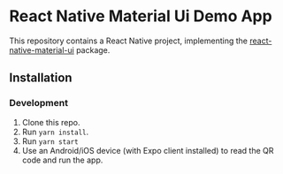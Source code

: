 # React Native Material Ui Demo App

This repository contains a React Native project, implementing the [react-native-material-ui](https://github.com/xotahal/react-native-material-ui) package.

## Installation

### Development

1. Clone this repo.
2. Run `yarn install`.
3. Run `yarn start`
4. Use an Android/iOS device (with Expo client installed) to read the QR code and run the app.
